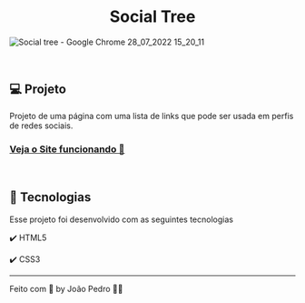 <h1 align="center">
  Social Tree
</h1>

![Social tree - Google Chrome 28_07_2022 15_20_11](https://user-images.githubusercontent.com/93893533/181612291-68a927ed-c4f0-4815-a2aa-10997f6f0608.png)

<br />

## 💻 Projeto

Projeto de uma página com uma lista de links que pode ser usada em perfis de redes sociais.

 <h3><a href="https://johnpetros.github.io/social-tree/">Veja o Site funcionando 👀</a></h3>

 <br>

## 🧪 Tecnologias

Esse projeto foi desenvolvido com as seguintes tecnologias

✔️ HTML5

✔️ CSS3

---

Feito com 💜 by João Pedro 👋🏻

